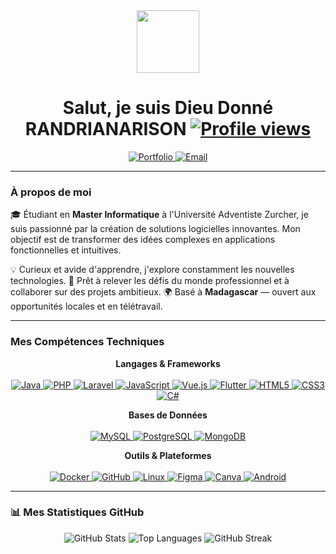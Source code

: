 <div id="header" align="center">
  <img src="https://portfolio-lemon-rho-15.vercel.app/assets/images/Preloader3.gif" width="100"/>
</div>

<div id="title" align="center">
  <h1>
    Salut, je suis Dieu Donné RANDRIANARISON
    <a href="https://github.com/dieudonne261">
      <img src="https://komarev.com/ghpvc/?username=dieudonne261&style=flat-square&color=blue" alt="Profile views"/>
    </a>
  </h1>
</div>

<div align="center">
  <a href="https://portfolio-lemon-rho-15.vercel.app/">
    <img src="https://img.shields.io/badge/Mon_Portfolio-00C7B7?style=for-the-badge&logo=vercel&logoColor=white" alt="Portfolio"/>
  </a>
  <a href="mailto:ddieu0970@gmail.com">
    <img src="https://img.shields.io/badge/Email-D14836?style=for-the-badge&logo=gmail&logoColor=white" alt="Email"/>
  </a>
  </div>

---

### À propos de moi

🎓 Étudiant en **Master Informatique** à l'Université Adventiste Zurcher, je suis passionné par la création de solutions logicielles innovantes. Mon objectif est de transformer des idées complexes en applications fonctionnelles et intuitives. 

💡 Curieux et avide d'apprendre, j'explore constamment les nouvelles technologies.
🚀 Prêt à relever les défis du monde professionnel et à collaborer sur des projets ambitieux.
🌍 Basé à **Madagascar** — ouvert aux opportunités locales et en télétravail.

---

### Mes Compétences Techniques

<p align="center">
  <strong>Langages & Frameworks</strong><br/><br/>
  <a href="#">
    <img src="https://img.shields.io/badge/Java-ED8B00?style=for-the-badge&logo=openjdk&logoColor=white" alt="Java"/>
  </a>
  <a href="#">
    <img src="https://img.shields.io/badge/PHP-777BB4?style=for-the-badge&logo=php&logoColor=white" alt="PHP"/>
  </a>
  <a href="#">
    <img src="https://img.shields.io/badge/Laravel-FF2D20?style=for-the-badge&logo=laravel&logoColor=white" alt="Laravel"/>
  </a>
  <a href="#">
    <img src="https://img.shields.io/badge/JavaScript-F7DF1E?style=for-the-badge&logo=javascript&logoColor=black" alt="JavaScript"/>
  </a>
  <a href="#">
    <img src="https://img.shields.io/badge/Vue.js-4FC08D?style=for-the-badge&logo=vue.js&logoColor=white" alt="Vue.js"/>
  </a>
  <a href="#">
    <img src="https://img.shields.io/badge/Flutter-02569B?style=for-the-badge&logo=flutter&logoColor=white" alt="Flutter"/>
  </a>
  <a href="#">
    <img src="https://img.shields.io/badge/HTML5-E34F26?style=for-the-badge&logo=html5&logoColor=white" alt="HTML5"/>
  </a>
  <a href="#">
    <img src="https://img.shields.io/badge/CSS3-1572B6?style=for-the-badge&logo=css3&logoColor=white" alt="CSS3"/>
  </a>
  <a href="#">
    <img src="https://img.shields.io/badge/C%23-239120?style=for-the-badge&logo=c-sharp&logoColor=white" alt="C#"/>
  </a>
</p>

<p align="center">
  <strong>Bases de Données</strong><br/><br/>
  <a href="#">
    <img src="https://img.shields.io/badge/MySQL-4479A1?style=for-the-badge&logo=mysql&logoColor=white" alt="MySQL"/>
  </a>
  <a href="#">
    <img src="https://img.shields.io/badge/PostgreSQL-4169E1?style=for-the-badge&logo=postgresql&logoColor=white" alt="PostgreSQL"/>
  </a>
  <a href="#">
    <img src="https://img.shields.io/badge/MongoDB-47A248?style=for-the-badge&logo=mongodb&logoColor=white" alt="MongoDB"/>
  </a>
</p>

<p align="center">
  <strong>Outils & Plateformes</strong><br/><br/>
  <a href="#">
    <img src="https://img.shields.io/badge/Docker-2496ED?style=for-the-badge&logo=docker&logoColor=white" alt="Docker"/>
  </a>
  <a href="#">
    <img src="https://img.shields.io/badge/GitHub-181717?style=for-the-badge&logo=github&logoColor=white" alt="GitHub"/>
  </a>
  <a href="#">
    <img src="https://img.shields.io/badge/Linux-FCC624?style=for-the-badge&logo=linux&logoColor=black" alt="Linux"/>
  </a>
  <a href="#">
    <img src="https://img.shields.io/badge/Figma-F24E1E?style=for-the-badge&logo=figma&logoColor=white" alt="Figma"/>
  </a>
  <a href="#">
    <img src="https://img.shields.io/badge/Canva-00C4CC?style=for-the-badge&logo=canva&logoColor=white" alt="Canva"/>
  </a>
    <a href="#">
    <img src="https://img.shields.io/badge/Android-3DDC84?style=for-the-badge&logo=android&logoColor=white" alt="Android"/>
  </a>
</p>

---

### 📊 Mes Statistiques GitHub

<p align="center">
  <img src="https://github-readme-stats.vercel.app/api?username=dieudonne261&show_icons=true&theme=tokyonight&rank_icon=github&hide_border=true" alt="GitHub Stats" />
  <img src="https://github-readme-stats.vercel.app/api/top-langs/?username=dieudonne261&layout=compact&theme=tokyonight&hide_border=true" alt="Top Languages" />
  <img src="https://github-readme-streak-stats.herokuapp.com/?user=dieudonne261&theme=tokyonight&hide_border=true" alt="GitHub Streak" />
</p>